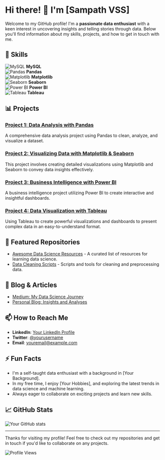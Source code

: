 # Hi there! 👋 I'm [Sampath VSS]

Welcome to my GitHub profile! I'm a **passionate data enthusiast** with a keen interest in uncovering insights and telling stories through data. Below you'll find information about my skills, projects, and how to get in touch with me.

## 🚀 Skills

![MySQL](https://img.icons8.com/color/48/000000/mysql-logo.png) **MySQL**  
![Pandas](https://img.icons8.com/ios-filled/50/000000/pandas.png) **Pandas**  
![Matplotlib](https://matplotlib.org/_static/images/logo2.svg) **Matplotlib**  
![Seaborn](https://seaborn.pydata.org/_static/logo-wide-lightbg.svg) **Seaborn**  
![Power BI](https://img.icons8.com/color/48/000000/power-bi.png) **Power BI**  
![Tableau](https://img.icons8.com/color/48/000000/tableau-software.png) **Tableau**

## 📊 Projects

### [Project 1: Data Analysis with Pandas](https://github.com/yourusername/project1)
A comprehensive data analysis project using Pandas to clean, analyze, and visualize a dataset.

### [Project 2: Visualizing Data with Matplotlib & Seaborn](https://github.com/yourusername/project2)
This project involves creating detailed visualizations using Matplotlib and Seaborn to convey data insights effectively.

### [Project 3: Business Intelligence with Power BI](https://github.com/yourusername/project3)
A business intelligence project utilizing Power BI to create interactive and insightful dashboards.

### [Project 4: Data Visualization with Tableau](https://github.com/yourusername/project4)
Using Tableau to create powerful visualizations and dashboards to present complex data in an easy-to-understand format.

## 🌟 Featured Repositories

- [Awesome Data Science Resources](https://github.com/yourusername/awesome-data-science) - A curated list of resources for learning data science.
- [Data Cleaning Scripts](https://github.com/yourusername/data-cleaning-scripts) - Scripts and tools for cleaning and preprocessing data.

## 📝 Blog & Articles

- [Medium: My Data Science Journey](https://medium.com/@yourusername)
- [Personal Blog: Insights and Analyses](https://yourblog.com)

## 📫 How to Reach Me

- **LinkedIn**: [Your LinkedIn Profile](https://linkedin.com/in/yourusername)
- **Twitter**: [@yourusername](https://twitter.com/yourusername)
- **Email**: [youremail@example.com](mailto:youremail@example.com)

## ⚡ Fun Facts

- I'm a self-taught data enthusiast with a background in [Your Background].
- In my free time, I enjoy [Your Hobbies], and exploring the latest trends in data science and machine learning.
- Always eager to collaborate on exciting projects and learn new skills.

## 📈 GitHub Stats

![Your GitHub stats](https://github-readme-stats.vercel.app/api?username=SampathVSS&show_icons=true&theme=radical)

---

Thanks for visiting my profile! Feel free to check out my repositories and get in touch if you'd like to collaborate on any projects.

![Profile Views](https://gpvc.arturio.dev/yourusername)
